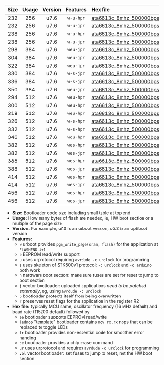 |Size|Usage|Version|Features|Hex file|
|:-:|:-:|:-:|:-:|:--|
|232|256|u7.6|`w-u-hpr`|[ata6613c_8mhz_500000bps_ur.hex](https://raw.githubusercontent.com/stefanrueger/urboot/main/bootloaders/ata6613c/fcpu_8mhz/500000_bps/ata6613c_8mhz_500000bps_ur.hex)|
|232|256|u7.6|`w-u-jpr`|[ata6613c_8mhz_500000bps_ur_vbl.hex](https://raw.githubusercontent.com/stefanrueger/urboot/main/bootloaders/ata6613c/fcpu_8mhz/500000_bps/ata6613c_8mhz_500000bps_ur_vbl.hex)|
|238|256|u7.6|`w-u-hpr`|[ata6613c_8mhz_500000bps_lednop_ur.hex](https://raw.githubusercontent.com/stefanrueger/urboot/main/bootloaders/ata6613c/fcpu_8mhz/500000_bps/ata6613c_8mhz_500000bps_lednop_ur.hex)|
|238|256|u7.6|`w-u-jpr`|[ata6613c_8mhz_500000bps_lednop_ur_vbl.hex](https://raw.githubusercontent.com/stefanrueger/urboot/main/bootloaders/ata6613c/fcpu_8mhz/500000_bps/ata6613c_8mhz_500000bps_lednop_ur_vbl.hex)|
|298|384|u7.6|`weu-jpr`|[ata6613c_8mhz_500000bps_ee_ur_vbl.hex](https://raw.githubusercontent.com/stefanrueger/urboot/main/bootloaders/ata6613c/fcpu_8mhz/500000_bps/ata6613c_8mhz_500000bps_ee_ur_vbl.hex)|
|304|384|u7.6|`weu-jpr`|[ata6613c_8mhz_500000bps_ee_lednop_ur_vbl.hex](https://raw.githubusercontent.com/stefanrueger/urboot/main/bootloaders/ata6613c/fcpu_8mhz/500000_bps/ata6613c_8mhz_500000bps_ee_lednop_ur_vbl.hex)|
|322|384|u7.6|`weu-jpr`|[ata6613c_8mhz_500000bps_ee_lednop_fr_ur_vbl.hex](https://raw.githubusercontent.com/stefanrueger/urboot/main/bootloaders/ata6613c/fcpu_8mhz/500000_bps/ata6613c_8mhz_500000bps_ee_lednop_fr_ur_vbl.hex)|
|330|384|u7.6|`w-s-jpr`|[ata6613c_8mhz_500000bps_vbl.hex](https://raw.githubusercontent.com/stefanrueger/urboot/main/bootloaders/ata6613c/fcpu_8mhz/500000_bps/ata6613c_8mhz_500000bps_vbl.hex)|
|336|384|u7.6|`w-s-jpr`|[ata6613c_8mhz_500000bps_lednop_vbl.hex](https://raw.githubusercontent.com/stefanrueger/urboot/main/bootloaders/ata6613c/fcpu_8mhz/500000_bps/ata6613c_8mhz_500000bps_lednop_vbl.hex)|
|350|384|u7.6|`weu-jpr`|[ata6613c_8mhz_500000bps_ee_lednop_fr_ce_ur_vbl.hex](https://raw.githubusercontent.com/stefanrueger/urboot/main/bootloaders/ata6613c/fcpu_8mhz/500000_bps/ata6613c_8mhz_500000bps_ee_lednop_fr_ce_ur_vbl.hex)|
|294|512|u7.6|`weu-hpr`|[ata6613c_8mhz_500000bps_ee_ur.hex](https://raw.githubusercontent.com/stefanrueger/urboot/main/bootloaders/ata6613c/fcpu_8mhz/500000_bps/ata6613c_8mhz_500000bps_ee_ur.hex)|
|300|512|u7.6|`weu-hpr`|[ata6613c_8mhz_500000bps_ee_lednop_ur.hex](https://raw.githubusercontent.com/stefanrueger/urboot/main/bootloaders/ata6613c/fcpu_8mhz/500000_bps/ata6613c_8mhz_500000bps_ee_lednop_ur.hex)|
|318|512|u7.6|`weu-hpr`|[ata6613c_8mhz_500000bps_ee_lednop_fr_ur.hex](https://raw.githubusercontent.com/stefanrueger/urboot/main/bootloaders/ata6613c/fcpu_8mhz/500000_bps/ata6613c_8mhz_500000bps_ee_lednop_fr_ur.hex)|
|326|512|u7.6|`w-s-hpr`|[ata6613c_8mhz_500000bps.hex](https://raw.githubusercontent.com/stefanrueger/urboot/main/bootloaders/ata6613c/fcpu_8mhz/500000_bps/ata6613c_8mhz_500000bps.hex)|
|332|512|u7.6|`w-s-hpr`|[ata6613c_8mhz_500000bps_lednop.hex](https://raw.githubusercontent.com/stefanrueger/urboot/main/bootloaders/ata6613c/fcpu_8mhz/500000_bps/ata6613c_8mhz_500000bps_lednop.hex)|
|346|512|u7.6|`weu-hpr`|[ata6613c_8mhz_500000bps_ee_lednop_fr_ce_ur.hex](https://raw.githubusercontent.com/stefanrueger/urboot/main/bootloaders/ata6613c/fcpu_8mhz/500000_bps/ata6613c_8mhz_500000bps_ee_lednop_fr_ce_ur.hex)|
|382|512|u7.6|`wes-hpr`|[ata6613c_8mhz_500000bps_ee.hex](https://raw.githubusercontent.com/stefanrueger/urboot/main/bootloaders/ata6613c/fcpu_8mhz/500000_bps/ata6613c_8mhz_500000bps_ee.hex)|
|382|512|u7.6|`wes-jpr`|[ata6613c_8mhz_500000bps_ee_vbl.hex](https://raw.githubusercontent.com/stefanrueger/urboot/main/bootloaders/ata6613c/fcpu_8mhz/500000_bps/ata6613c_8mhz_500000bps_ee_vbl.hex)|
|388|512|u7.6|`wes-hpr`|[ata6613c_8mhz_500000bps_ee_lednop.hex](https://raw.githubusercontent.com/stefanrueger/urboot/main/bootloaders/ata6613c/fcpu_8mhz/500000_bps/ata6613c_8mhz_500000bps_ee_lednop.hex)|
|388|512|u7.6|`wes-jpr`|[ata6613c_8mhz_500000bps_ee_lednop_vbl.hex](https://raw.githubusercontent.com/stefanrueger/urboot/main/bootloaders/ata6613c/fcpu_8mhz/500000_bps/ata6613c_8mhz_500000bps_ee_lednop_vbl.hex)|
|414|512|u7.6|`wes-hpr`|[ata6613c_8mhz_500000bps_ee_lednop_fr.hex](https://raw.githubusercontent.com/stefanrueger/urboot/main/bootloaders/ata6613c/fcpu_8mhz/500000_bps/ata6613c_8mhz_500000bps_ee_lednop_fr.hex)|
|414|512|u7.6|`wes-jpr`|[ata6613c_8mhz_500000bps_ee_lednop_fr_vbl.hex](https://raw.githubusercontent.com/stefanrueger/urboot/main/bootloaders/ata6613c/fcpu_8mhz/500000_bps/ata6613c_8mhz_500000bps_ee_lednop_fr_vbl.hex)|
|456|512|u7.6|`wes-hpr`|[ata6613c_8mhz_500000bps_ee_lednop_fr_ce.hex](https://raw.githubusercontent.com/stefanrueger/urboot/main/bootloaders/ata6613c/fcpu_8mhz/500000_bps/ata6613c_8mhz_500000bps_ee_lednop_fr_ce.hex)|
|456|512|u7.6|`wes-jpr`|[ata6613c_8mhz_500000bps_ee_lednop_fr_ce_vbl.hex](https://raw.githubusercontent.com/stefanrueger/urboot/main/bootloaders/ata6613c/fcpu_8mhz/500000_bps/ata6613c_8mhz_500000bps_ee_lednop_fr_ce_vbl.hex)|

- **Size:** Bootloader code size including small table at top end
- **Usage:** How many bytes of flash are needed, ie, HW boot section or a multiple of the page size
- **Version:** For example, u7.6 is an urboot version, o5.2 is an optiboot version
- **Features:**
  + `w` urboot provides `pgm_write_page(sram, flash)` for the application at `FLASHEND-4+1`
  + `e` EEPROM read/write support
  + `u` uses urprotocol requiring `avrdude -c urclock` for programming
  + `s` uses skeleton of STK500v1 protocol; `-c urclock` and `-c arduino` both work
  + `h` hardware boot section: make sure fuses are set for reset to jump to boot section
  + `j` vector bootloader: uploaded applications *need to be patched externally*, eg, using `avrdude -c urclock`
  + `p` bootloader protects itself from being overwritten
  + `r` preserves reset flags for the application in the register R2
- **Hex file:** typically MCU name, oscillator frequency (16 MHz default) and baud rate (115200 default) followed by
  + `ee` bootloader supports EEPROM read/write
  + `lednop` "template" bootloader contains `mov rx,rx` nops that can be replaced to toggle LEDs
  + `fr` bootloader provides non-essential code for smoother error handing
  + `ce` bootloader provides a chip erase command
  + `ur` uses urprotocol and requires `avrdude -c urclock` for programming
  + `vbl` vector bootloader: set fuses to jump to reset, not the HW boot section
